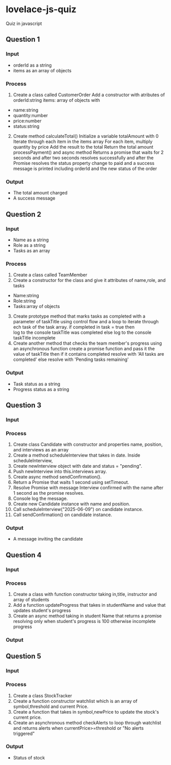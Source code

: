 # lovelace-js-quiz
Quiz in javascript
## Question 1
### Input
- orderId as a string
- items as an array of objects
### Process
1. Create a class called CustomerOrder
Add a constructor with atributes of
orderId:string
items: array of objects with 
- name:string
- quantity:number 
- price:number
- status:string
2. Create method calculateTotal()
Initialize a variable totalAmount  with 0
Iterate through each item in the items array
For each item, multiply quantity by price
Add the result to the total
Return the total amount
processPayment() and async method
 Returns a promise that waits for 2 seconds and after two seconds resolves successfully and after the Promise resolves
the status property change to paid and a success message is printed including orderId and the new status of the order
### Output
- The total amount charged
- A success message
## Question 2
### Input
- Name as a string
- Role as a string
- Tasks as an array 
### Process
1. Create a class called TeamMember 
2. Create a constructor for the class and give it attributes of name,role, and tasks
- Name:string
- Role:string
- Tasks:array of objects
3. Create prototype method that marks tasks as completed with a parameter of taskTitle using control flow and a loop to iterate through ech task of the task array.
if completed in task = true then  
log to the console taskTitle was completed
else log to the console taskTitle incomplete
4. Create another method that checks the team member's progress using an asynchronous function
create a promise function and pass it the value of taskTitle then if it contains completed resolve with 'All tasks are completed' else resolve with 'Pending tasks remaining' 
### Output
- Task status as a string
- Progress status as a string 
## Question 3
### Input
### Process
1. Create class Candidate with constructor and properties  name, position, and interviews as an array
2. Create a method scheduleInterview that takes in date.
Inside scheduleInterview, 
3. Create newInterview object with date and status = "pending".
4. Push newInterview into this.interviews array.
5. Create async method sendConfirmation().
6. Return a Promise that waits 1 second using setTimeout.
7. Resolve Promise with message Interview confirmed with the name after 1 second as the promise resolves.
8. Console log the message.
9. Create new Candidate instance with name and position.
10. Call scheduleInterview("2025-06-09") on candidate instance.
11. Call sendConfirmation() on candidate instance.

### Output
- A message inviting the candidate
## Question 4
### Input
### Process
1. Create a class with function constructor taking in,title, instructor and array of students
2. Add a function updateProgress that takes in studentName and value that updates student's progress
3. Create an async method taking in student Name that returns a promise resolving only when student's progress is 100 otherwise incomplete progress
### Output
## Question 5
### Input

### Process
1. Create a class StockTracker
2. Create a function constructor watchlist which is an array of symbol,threshold and current Price.
3. Create a function that takes in symbol,newPrice to update the stock's current price.
4. Create an asynchronous method checkAlerts to loop through watchlist and returns alerts when currentPrice>=threshold
or  "No alerts triggered"
### Output
- Status of stock
